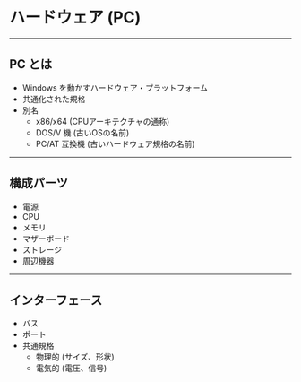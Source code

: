 ハードウェア (PC)
===

---

PC とは
---

- Windows を動かすハードウェア・プラットフォーム
- 共通化された規格
- 別名
    - x86/x64 (CPUアーキテクチャの通称)
    - DOS/V 機 (古いOSの名前)
    - PC/AT 互換機 (古いハードウェア規格の名前)

---

構成パーツ
---

- 電源
- CPU
- メモリ
- マザーボード
- ストレージ
- 周辺機器

---

インターフェース
---

- バス
- ポート
- 共通規格
    - 物理的 (サイズ、形状)
    - 電気的 (電圧、信号)
